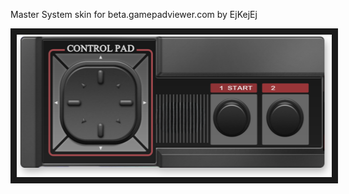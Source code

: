<p align="left">
Master System skin for beta.gamepadviewer.com by EjKejEj
</p>
<p align="left">
<img src="https://github.com/EjKejEj/Gamepad-Viewer-skins/blob/main/MasterSystem/MasterSystem.png" width="518" height="228" border="10"/>
</p>
